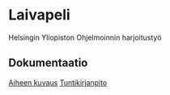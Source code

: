 # Laivapeli
Helsingin Yliopiston Ohjelmoinnin harjoitustyö


## Dokumentaatio

[Aiheen kuvaus](dokumentaatio/aiheenKuvausJaRakenne.md)
[Tuntikirjanpito](dokumentaatio/tuntikirjanpito.md)

